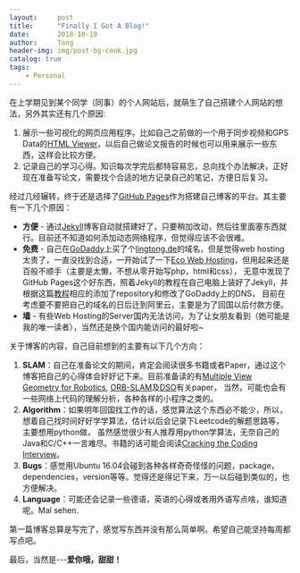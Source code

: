 ```yaml
---
layout:     post
title:      "Finally I Got A Blog!"
date:       2018-10-19
author:     Tong
header-img: img/post-bg-cook.jpg
catalog: true
tags:
    - Personal
---
```


在上学期见到某个同学（同事）的个人网站后，就萌生了自己搭建个人网站的想法，另外其实还有几个原因:
1. 展示一些可视化的网页应用程序。比如自己之前做的一个用于同步视频和GPS Data的[HTML Viewer][timesync]，以后自己做论文报告的时候也可以用来展示一些东西，这样会比较方便。
2. 记录自己的学习心得。知识每次学完后都特容易忘，总向找个办法解决，正好现在准备写论文，需要找个合适的地方记录自己的笔记，方便日后复习。

经过几经辗转，终于还是选择了[GitHub Pages][github-pages]作为搭建自己博客的平台。其主要有一下几个原因：
- __方便__ - 通过[Jekyll][jekyll]博客自动就搭建好了，只要稍加改动，然后往里面塞东西就行。目前还不知道如何添加动态网络程序，但觉得应该不会很难。
- __免费__ - 自己在[GoDaddy][godaddy]上买了个[lingtong.de][my-website]的域名，但是觉得web hosting太贵了，一直没找到合适，一开始试了一下[Eco Web Hosting][ecowebhosting]，但用起来还是百般不顺手（主要是太懒，不想从零开始写php，html和css），
无意中发现了GitHub Pages这个好东西，照着Jekyll的教程在自己电脑上装好了Jekyll，并根据这篇[教程][establish-blog]相应的添加了repository和修改了GoDaddy上的DNS，
目前在考虑要不要把自己的域名的日后迁到阿里云，主要是为了回国以后付款方便。
- __墙__ - 有些Web Hosting的Server国内无法访问，为了让女朋友看到（她可能是我的唯一读者），当然还是换个国内能访问的最好啦~

关于博客的内容，自己目前想到的主要有以下几个方向：
1. __SLAM__：自己在准备论文的期间，肯定会阅读很多书籍或者Paper，通过这个博客把自己的心得体会好好记下来。目前准备读的有[Multiple View Geometry for Robotics][mvg], [ORB-SLAM][orb-slam]及[DSO][dso]有关paper，
当然，可能也会有一些网络上代码的理解分析，各种各样的小程序之类的。
2. __Algorithm__：如果明年回国找工作的话，感觉算法这个东西必不能少，所以，想着自己找时间好好学学算法，估计以后会记录下Leetcode的解题思路等，主要想用python做，
虽然感觉很少有人推荐用python学算法，无奈自己的Java和C/C++一言难尽。书籍的话可能会阅读[Cracking the Coding Interview][cracking-the-coding-interview]。
3. __Bugs__：感觉用Ubuntu 16.04会碰到各种各样奇奇怪怪的问题，package，dependencies，version等等。觉得还是得记下来，万一以后碰到类似的，也方便解决。
4. __Language__：可能还会记录一些德语，英语的心得或者用外语写点啥，谁知道呢。Mal sehen.

第一篇博客总算是写完了，感觉写东西并没有那么简单啊。希望自己能坚持每周都写点吧。

最后，当然是---<b>爱你哦，甜甜！</b>



[timesync]: https://github.com/TongLing916/Timesync
[github-pages]: https://pages.github.com/
[jekyll]: https://jekyllrb.com/
[godaddy]: https://de.godaddy.com/
[my-website]: lingtong.de
[ecowebhosting]: https://www.ecowebhosting.co.uk/
[establish-blog]: https://github.com/qiubaiying/qiubaiying.github.io/wiki/%E5%8D%9A%E5%AE%A2%E6%90%AD%E5%BB%BA%E8%AF%A6%E7%BB%86%E6%95%99%E7%A8%8B
[mvg]: http://cvrs.whu.edu.cn/downloads/ebooks/Multiple%20View%20Geometry%20in%20Computer%20Vision%20(Second%20Edition).pdf
[orb-slam]: http://webdiis.unizar.es/~raulmur/orbslam/
[dso]: https://vision.in.tum.de/research/vslam/dso
[cracking-the-coding-interview]: https://inspirit.net.in/books/placements/Cracking%20the%20Coding%20Interview.pdf


